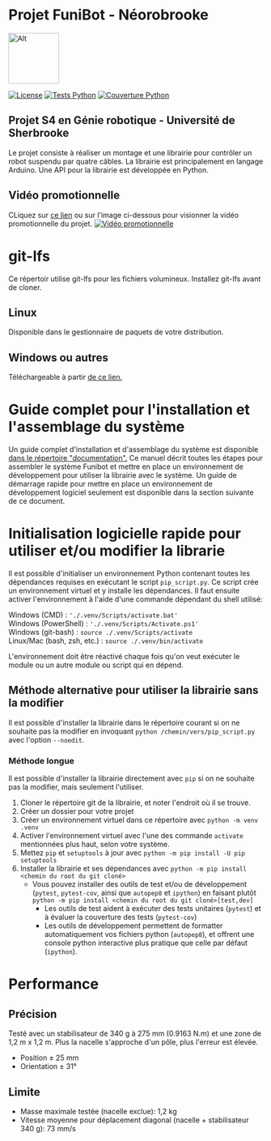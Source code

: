 # Projet FuniBot - Néorobrooke
<img src="logo/NeoRobrooke.png" alt="Alt" width="100"/>

[![License](https://img.shields.io/github/license/Neorobrooke/neorobrooke-s4)](https://choosealicense.com/licenses/bsd-3-clause/)
[![Tests Python](https://img.shields.io/github/workflow/status/Neorobrooke/neorobrooke-s4/Tests%20Python/main?label=Tests%20Python)](https://github.com/Neorobrooke/neorobrooke-s4/actions?query=workflow%3A%22Tests+Python%22)
[![Couverture Python](https://img.shields.io/codecov/c/gh/Neorobrooke/neorobrooke-s4/main?flag=python_api&label=Couverture%20Python)](https://codecov.io/gh/Neorobrooke/neorobrooke-s4/branch/main)

## Projet S4 en Génie robotique - Université de Sherbrooke

Le projet consiste à réaliser un montage et une librairie pour contrôler un robot suspendu par quatre câbles.
La librairie est principalement en langage Arduino.
Une API pour la librairie est développée en Python.

## Vidéo promotionnelle
CLiquez sur [ce lien](http://www.youtube.com/watch?v=ZmdO61vBWyo) ou sur l'image ci-dessous pour visionner la vidéo promotionnelle du projet.
[![Vidéo promotionnelle](http://img.youtube.com/vi/ZmdO61vBWyo/0.jpg)](http://www.youtube.com/watch?v=ZmdO61vBWyo "Vidéo promotionnelle")

# git-lfs
Ce répertoir utilise git-lfs pour les fichiers volumineux.
Installez git-lfs avant de cloner.
## Linux
Disponible dans le gestionnaire de paquets de votre distribution.
## Windows ou autres
Téléchargeable à partir [de ce lien.](https://git-lfs.github.com/)

# Guide complet pour l'installation et l'assemblage du système
Un guide complet d'installation et d'assemblage du système est disponible [dans le répertoire "documentation".](https://github.com/Neorobrooke/neorobrooke-s4/blob/main/documentation/Manuel%20d'utilisation%20du%20Funibot.pdf)
Ce manuel décrit toutes les étapes pour assembler le système Funibot et mettre en place un environnement de développement pour utiliser la librairie avec le système.
Un guide de démarrage rapide pour mettre en place un environnement de développement logiciel seulement est disponible dans la section suivante de ce document.

# Initialisation logicielle rapide pour utiliser et/ou modifier la librarie
Il est possible d'initialiser un environnement Python contenant toutes les dépendances requises en exécutant le script `pip_script.py`.
Ce script crée un environnement virtuel et y installe les dépendances.
Il faut ensuite activer l'environnement à l'aide d'une commande dépendant du shell utilisé:

Windows (CMD) : `'./.venv/Scripts/activate.bat'`  
Windows (PowerShell) : `'./.venv/Scripts/Activate.ps1'`  
Windows (git-bash) : `source ./.venv/Scripts/activate`  
Linux/Mac (bash, zsh, etc.) : `source ./.venv/bin/activate`

L'environnement doit être réactivé chaque fois qu'on veut exécuter le module ou un autre module ou script qui en dépend.

## Méthode alternative pour utiliser la librairie sans la modifier
Il est possible d'installer la librairie dans le répertoire courant si on ne souhaite pas la modifier en invoquant `python /chemin/vers/pip_script.py` avec l'option `--noedit`.

### Méthode longue
Il est possible d'installer la librairie directement avec `pip` si on ne souhaite pas la modifier, mais seulement l'utiliser.
1. Cloner le répertoire git de la librairie, et noter l'endroit où il se trouve.
2. Créer un dossier pour votre projet
3. Créer un environnement virtuel dans ce répertoire avec `python -m venv .venv`
4. Activer l'environnement virtuel avec l'une des commande `activate` mentionnées plus haut, selon votre système.
5. Mettez `pip` et `setuptools` à jour avec `python -m pip install -U pip setuptools`
5. Installer la librairie et ses dépendances avec `python -m pip install <chemin du root du git cloné>`
    - Vous pouvez installer des outils de test et/ou de développement (`pytest`,  `pytest-cov`, ainsi que `autopep8` et `ipython`) en faisant plutôt `python -m pip install <chemin du root du git cloné>[test,dev]`
      - Les outils de test aident à exécuter des tests unitaires (`pytest`) et à évaluer la couverture des tests (`pytest-cov`)
      - Les outils de développement permettent de formatter automatiquement vos fichiers python (`autopep8`), et offrent une console python interactive plus pratique que celle par défaut (`ipython`).

# Performance
## Précision
Testé avec un stabilisateur de 340 g à 275 mm (0.9163 N.m) et une zone de 1,2 m x 1,2 m.
Plus la nacelle s'approche d'un pôle, plus l'erreur est élevée.
- Position ± 25 mm
- Orientation ± 31°

## Limite
- Masse maximale testée (nacelle exclue): 1,2 kg
- Vitesse moyenne pour déplacement diagonal (nacelle + stabilisateur 340 g): 73 mm/s
